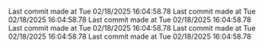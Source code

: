 
Last commit made at Tue 02/18/2025 16:04:58.78 
Last commit made at Tue 02/18/2025 16:04:58.78 
Last commit made at Tue 02/18/2025 16:04:58.78 
Last commit made at Tue 02/18/2025 16:04:58.78 
Last commit made at Tue 02/18/2025 16:04:58.78 
Last commit made at Tue 02/18/2025 16:04:58.78 
